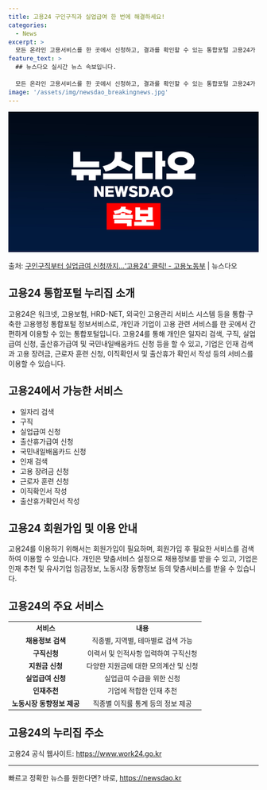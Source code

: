 ```yaml
---
title: 고용24 구인구직과 실업급여 한 번에 해결하세요!
categories:
  - News
excerpt: >
  모든 온라인 고용서비스를 한 곳에서 신청하고, 결과를 확인할 수 있는 통합포털 고용24가 문을 열었다. 이 …
feature_text: >
  ## 뉴스다오 실시간 뉴스 속보입니다.

  모든 온라인 고용서비스를 한 곳에서 신청하고, 결과를 확인할 수 있는 통합포털 고용24가 문을 열었다. 이 …
image: '/assets/img/newsdao_breakingnews.jpg'
---
```


![뉴스다오 속보](/assets/img/newsdao_breakingnews.jpg)

<p>출처: <a href="https://newsdao.kr/3299" rel="dofollow">구인구직부터 실업급여 신청까지…‘고용24’ 클릭! - 고용노동부</a> | 뉴스다오</p>

<h2 data-ke-size="size26">고용24 통합포털 누리집 소개</h2>
<p data-ke-size="size16">고용24은 워크넷, 고용보험, HRD-NET, 외국인 고용관리 서비스 시스템 등을 통합·구축한 고용행정 통합포털 정보서비스로, 개인과 기업이 고용 관련 서비스를 한 곳에서 간편하게 이용할 수 있는 통합포털입니다. 고용24를 통해 개인은 일자리 검색, 구직, 실업급여 신청, 출산휴가급여 및 국민내일배움카드 신청 등을 할 수 있고, 기업은 인재 검색과 고용 장려금, 근로자 훈련 신청, 이직확인서 및 출산휴가 확인서 작성 등의 서비스를 이용할 수 있습니다.</p>

<h2 data-ke-size="size26">고용24에서 가능한 서비스</h2>
<ul>
  <li>일자리 검색</li>
  <li>구직</li>
  <li>실업급여 신청</li>
  <li>출산휴가급여 신청</li>
  <li>국민내일배움카드 신청</li>
  <li>인재 검색</li>
  <li>고용 장려금 신청</li>
  <li>근로자 훈련 신청</li>
  <li>이직확인서 작성</li>
  <li>출산휴가확인서 작성</li>
</ul>

<h2 data-ke-size="size26">고용24 회원가입 및 이용 안내</h2>
<p data-ke-size="size16">고용24를 이용하기 위해서는 회원가입이 필요하며, 회원가입 후 필요한 서비스를 검색하여 이용할 수 있습니다. 개인은 맞춤서비스 설정으로 채용정보를 받을 수 있고, 기업은 인재 추천 및 유사기업 임금정보, 노동시장 동향정보 등의 맞춤서비스를 받을 수 있습니다.</p>

<h2 data-ke-size="size26">고용24의 주요 서비스</h2>
<table>
  <tr>
    <td style="text-align: center; height: 17px;"><b>서비스</b></td>
    <td style="text-align: center; height: 17px;"><b>내용</b></td>
  </tr>
  <tr>
    <td style="text-align: center; height: 17px;"><b>채용정보 검색</b></td>
    <td style="text-align: center; height: 17px;">직종별, 지역별, 테마별로 검색 가능</td>
  </tr>
  <tr>
    <td style="text-align: center; height: 17px;"><b>구직신청</b></td>
    <td style="text-align: center; height: 17px;">이력서 및 인적사항 입력하여 구직신청</td>
  </tr>
  <tr>
    <td style="text-align: center; height: 17px;"><b>지원금 신청</b></td>
    <td style="text-align: center; height: 17px;">다양한 지원금에 대한 모의계산 및 신청</td>
  </tr>
  <tr>
    <td style="text-align: center; height: 17px;"><b>실업급여 신청</b></td>
    <td style="text-align: center; height: 17px;">실업급여 수급을 위한 신청</td>
  </tr>
  <tr>
    <td style="text-align: center; height: 17px;"><b>인재추천</b></td>
    <td style="text-align: center; height: 17px;">기업에 적합한 인재 추천</td>
  </tr>
  <tr>
    <td style="text-align: center; height: 17px;"><b>노동시장 동향정보 제공</b></td>
    <td style="text-align: center; height: 17px;">직종별 이직률 통계 등의 정보 제공</td>
  </tr>
</table>

<h2 data-ke-size="size26">고용24의 누리집 주소</h2>
<p data-ke-size="size16">고용24 공식 웹사이트: <a href="https://www.work24.go.kr">https://www.work24.go.kr</a></p>
<hr> 

빠르고 정확한 뉴스를 원한다면? 바로, <a href="https://newsdao.kr" rel="dofollow">https://newsdao.kr</a>


